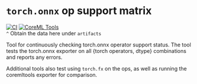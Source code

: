 # `torch.onnx` op support matrix

[![CI](https://github.com/justinchuby/torch-onnx-op-matrix/actions/workflows/main.yml/badge.svg)](https://github.com/justinchuby/torch-onnx-op-matrix/actions/workflows/main.yml) [![CoreML Tools](https://github.com/justinchuby/torch-onnx-op-matrix/actions/workflows/coremltools.yml/badge.svg)](https://github.com/justinchuby/torch-onnx-op-matrix/actions/workflows/coremltools.yml)  
`^` Obtain the data here under `artifacts`


Tool for continuously checking torch.onnx operator support status. The tool tests the torch.onnx exporter on all {torch operators, dtype} combinations and reports any errors.

Additional tools also test using `torch.fx` on the ops, as well as running the coremltools exporter for comparison.
